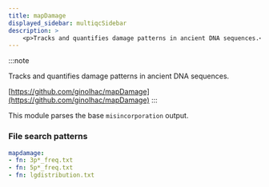 ```yaml
---
title: mapDamage
displayed_sidebar: multiqcSidebar
description: >
    <p>Tracks and quantifies damage patterns in ancient DNA sequences.</p>
---
```


<!--
~~~~~ DO NOT EDIT ~~~~~
This file is autogenerated from the MultiQC module python docstring.
Do not edit the markdown, it will be overwritten.

File path for the source of this content: multiqc/modules/mapdamage/mapdamage.py
~~~~~~~~~~~~~~~~~~~~~~~
-->

:::note
<p>Tracks and quantifies damage patterns in ancient DNA sequences.</p>

[https://github.com/ginolhac/mapDamage](https://github.com/ginolhac/mapDamage)
:::

This module parses the base `misincorporation` output.

### File search patterns

```yaml
mapdamage:
- fn: 3p*_freq.txt
- fn: 5p*_freq.txt
- fn: lgdistribution.txt
```
    